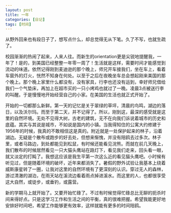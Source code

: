 ```yaml
---
layout: post
title: 一年
categories: [日记]
tags: [时间]
---
```

从野外回来也有段日子了，想写点什么，却总觉得无从下笔。久了不写，也就生疏了。

校园渐渐的热闹了起来，人来人往。而新生的orientation更是尖锐地提醒我，一年了！是的，到美国已经整整一年零一周了！生活就是这样，需要时间才能感觉到流动的味道。依然记得刚到麦迪逊的那个晚上，师兄开车接我们，坐在车上，看着车窗外的灯火，恍然不知身在何处。以至于之后在夜晚坐车总会想起刚来美国的那个晚上。那个晚上家里什么都没有，没有家具，行李也还没有运到，幸好师兄借给我们一个气垫床，再加上在超市买的一只小烤鸡也就过了一晚。凌晨3点被送行李的叫醒。于是慢慢地开始经营自己的小家。在美国的生活也就正式开始了。

开始的一切都那么新鲜。第一天的记忆是关于翠绿的草坪，清晨的鸟鸣，湖边的落日，以及沃尔玛。而至于第二天，并不记得了。所以，刚到这，最深的感受就是这里的自然环境。无处不见得大树，古老的建筑，无不在向我们诉说着城市的历史和底蕴。其实与其说是城市，不如说是国内的小镇。当我得知住的公寓大约修建于1956年的时候，我真的不敢相信这是真的。附近就是一处保护起来的林子，沿着湖边。无疑是个散布或跑步的好去处，但想来惭愧，并没有陪鸥去过多次。林子里，或者马路边，到处都能见到松鼠，有时候还能看见浣熊。而就在前几天晚上，我们散布的时候居然看见一只大猫头鹰站在路灯下，看见我们走来，回头看一眼，就又淡定的打盹了。我想这应该是我生平第一次这么近的看见猫头鹰吧。小时候有听见过，但是随着环境的破坏，近年来都消失了。暑假的野外试验让我基本上绕着威斯康星转了一圈，让我对这里的自然环境有了更深刻的认识。穿过无人的森林，游过清澈的湖泊，在雨天站在溪流边看着雨点掉进溪水。而这里的人，也都很享受这大自然，或徒步，或垂钓，或露营。

新的学期马上就开始了。又要开始忙碌了。不过有时候觉得忙碌总比无聊的扼杀时间来得好点。只是这学习工作和生活之间的平衡，真的很难把握。希望我能更好地安排好时间吧，希望工作能够更有效率，这样就能有更多的时间陪鸥。
